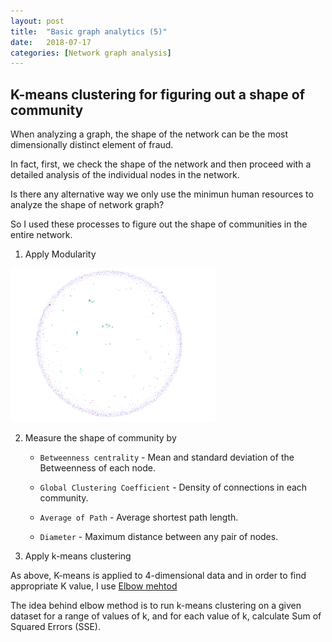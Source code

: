 ```yaml
---
layout: post
title:  "Basic graph analytics (5)"
date:   2018-07-17
categories: [Network graph analysis]
---
```


## K-means clustering for figuring out a shape of community 

When analyzing a graph, the shape of the network can be the most dimensionally distinct element of fraud.

In fact, first, we check the shape of the network and then proceed with a detailed analysis of the individual nodes in the network.

Is there any alternative way we only use the minimun human resources to analyze the shape of network graph?

So I used these processes to figure out the shape of communities in the entire network. 

1. Apply Modularity

<img src="/static/img/community_unit_new.png" width="65%">


2. Measure the shape of community by 
    
    - `Betweenness centrality` - Mean and standard deviation of the Betweenness of each node.
  
    - `Global Clustering Coefficient` - Density of connections in each community.
  
    - `Average of Path` - Average shortest path length.
  
    - `Diameter` - Maximum distance between any pair of nodes.


3. Apply k-means clustering 

As above, K-means is applied to 4-dimensional data and in order to find appropriate K value, I use [Elbow mehtod](https://en.wikipedia.org/wiki/Elbow_method_(clustering))

The idea behind elbow method is to run k-means clustering on a given dataset for a range of values of k, and for each value of k, calculate Sum of Squared Errors (SSE).


